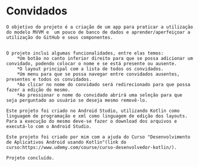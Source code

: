# Convidados

	O objetivo do projeto é a criação de um app para praticar a utilização do modelo MVVM e  um pouco de banco de dados e aprender/aperfeiçoar a utilização do GitHub e seus componentes.


	O projeto inclui algumas funcionalidades, entre elas temos:
		*Um botão no canto inferior direito para que se possa adicionar um convidado, podendo colocar o nome e se está presente ou ausente.
		*O layout principal com a lista de todos os convidados.
		*Um menu para que se possa navegar entre convidados ausentes, presentes e todos os convidados.
		*Ao clicar no nome do convidado será redirecionado para que possa fazer a edição do mesmo.
		*Ao pressionar o nome do convidado abrirá uma seleção para que seja perguntado ao usuário se deseja mesmo removê-lo.

	Este projeto foi criado no Android Studio, utilizando Kotlin como linguagem de programação e xml como linguagem de edição dos layouts.
 	Para a execução do mesmo deve-se fazer o download dos arquivos e executá-lo com o Android Studio.

 	Este projeto foi criado por mim com a ajuda do Curso "Desenvolvimento de Aplicativos Android usando Kotlin"(link do curso:https://www.udemy.com/course/curso-desenvolvedor-kotlin/).

  	Projeto concluído.



